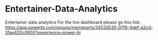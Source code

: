 # Entertainer-Data-Analytics
Entertainer data analytics
For the live dashboard please go this link:
https://app.powerbi.com/groups/me/reports/3453d530-07f6-4def-a2cd-3fae420c0600?experience=power-bi
